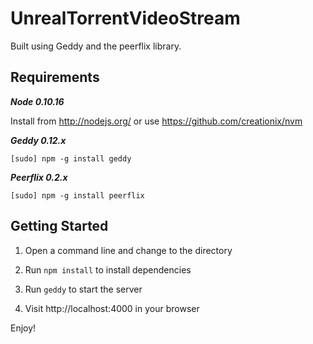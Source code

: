 UnrealTorrentVideoStream
========================
Built using Geddy and the peerflix library.

Requirements
------------
***Node 0.10.16***

Install from http://nodejs.org/ or use https://github.com/creationix/nvm

***Geddy 0.12.x***

```
[sudo] npm -g install geddy
```

***Peerflix 0.2.x***

```
[sudo] npm -g install peerflix
```

Getting Started
---------------
1. Open a command line and change to the directory

2. Run `npm install` to install dependencies

3. Run `geddy` to start the server

4. Visit http://localhost:4000 in your browser

Enjoy!
